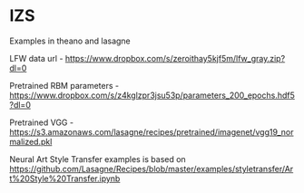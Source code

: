 # IZS
Examples in theano and lasagne

LFW data url - https://www.dropbox.com/s/zeroithay5kjf5m/lfw_gray.zip?dl=0

Pretrained RBM parameters - https://www.dropbox.com/s/z4kglzpr3jsu53p/parameters_200_epochs.hdf5?dl=0

Pretrained VGG - https://s3.amazonaws.com/lasagne/recipes/pretrained/imagenet/vgg19_normalized.pkl

Neural Art Style Transfer examples is based on https://github.com/Lasagne/Recipes/blob/master/examples/styletransfer/Art%20Style%20Transfer.ipynb

